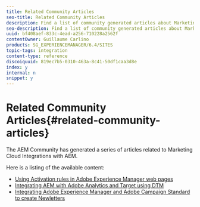 ```yaml
---
title: Related Community Articles
seo-title: Related Community Articles
description: Find a list of community generated articles about Marketing Cloud integrations with AEM.
seo-description: Find a list of community generated articles about Marketing Cloud integrations with AEM.
uuid: bf408aef-833c-4ead-a256-710228a2562f
contentOwner: Guillaume Carlino
products: SG_EXPERIENCEMANAGER/6.4/SITES
topic-tags: integration
content-type: reference
discoiquuid: 819ec7b5-0310-463a-8c41-50df1caa3d8e
index: y
internal: n
snippet: y
---
```


# Related Community Articles{#related-community-articles}

The AEM Community has generated a series of articles related to Marketing Cloud Integrations with AEM.

Here is a listing of the available content:

* [Using Activation rules in Adobe Experience Manager web pages](https://helpx.adobe.com/experience-manager/using/dtm.html)
* [Integrating AEM with Adobe Analytics and Target using DTM](https://helpx.adobe.com/experience-manager/using/integrate-digital-marketing-solutions.html)
* [Integrating Adobe Experience Manager and Adobe Campaign Standard to create Newletters](https://helpx.adobe.com/experience-manager/using/aem_campaign.html)


